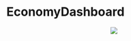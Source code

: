 # EconomyDashboard
<p align="center">
  <a href="[https://public.tableau.com/app/profile/malaika.n7402/viz/HealthDashboard_16890095906330/HealthDashboard](https://public.tableau.com/app/profile/malaika.n7402/viz/EconomyDashboard_16890096177900/EconomyDashboard)https://public.tableau.com/app/profile/malaika.n7402/viz/EconomyDashboard_16890096177900/EconomyDashboard">
  <img src="Health Dashboard.png">
</a>
</p>
